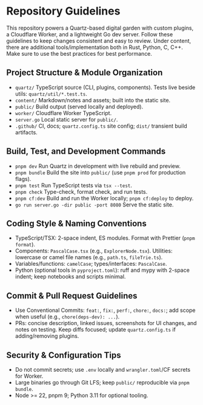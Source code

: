 # Repository Guidelines

This repository powers a Quartz-based digital garden with custom plugins, a Cloudflare Worker, and a lightweight Go dev server. Follow these guidelines to keep changes consistent and easy to review.
Under content, there are additional tools/implementation both in Rust, Python, C, C++. Make sure to use the best practices for best performance.

## Project Structure & Module Organization

- `quartz/` TypeScript source (CLI, plugins, components). Tests live beside utils: `quartz/util/*.test.ts`.
- `content/` Markdown/notes and assets; built into the static site.
- `public/` Build output (served locally and deployed).
- `worker/` Cloudflare Worker TypeScript.
- `server.go` Local static server for `public/`.
- `.github/` CI, docs; `quartz.config.ts` site config; `dist/` transient build artifacts.

## Build, Test, and Development Commands

- `pnpm dev` Run Quartz in development with live rebuild and preview.
- `pnpm bundle` Build the site into `public/` (use `pnpm prod` for production flags).
- `pnpm test` Run TypeScript tests via `tsx --test`.
- `pnpm check` Type-check, format check, and run tests.
- `pnpm cf:dev` Build and run the Worker locally; `pnpm cf:deploy` to deploy.
- `go run server.go -dir public -port 8080` Serve the static site.

## Coding Style & Naming Conventions

- TypeScript/TSX: 2-space indent, ES modules. Format with Prettier (`pnpm format`).
- Components: `PascalCase.tsx` (e.g., `ExplorerNode.tsx`). Utilities: lowercase or camel file names (e.g., `path.ts`, `fileTrie.ts`).
- Variables/functions: `camelCase`; types/interfaces: `PascalCase`.
- Python (optional tools in `pyproject.toml`): ruff and mypy with 2-space indent; keep notebooks and scripts minimal.

## Commit & Pull Request Guidelines

- Use Conventional Commits: `feat:`, `fix:`, `perf:`, `chore:`, `docs:`; add scope when useful (e.g., `chore(deps-dev): ...`).
- PRs: concise description, linked issues, screenshots for UI changes, and notes on testing. Keep diffs focused; update `quartz.config.ts` if adding/removing plugins.

## Security & Configuration Tips

- Do not commit secrets; use `.env` locally and `wrangler.toml`/CF secrets for Worker.
- Large binaries go through Git LFS; keep `public/` reproducible via `pnpm bundle`.
- Node >= 22, pnpm 9; Python 3.11 for optional tooling.
